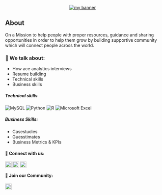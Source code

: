 <p align="center">
  <a href="https://www.linkedin.com/company/analytics-school" target="_blank" rel="noreferrer"><img src="https://user-images.githubusercontent.com/127306551/224541050-a7bfd7e3-f424-4514-af70-54587f910141.png" alt="my banner"></a>
</p>

<h3 align="center">

## About

<!--
**analyticsschool/analyticsschool** is a ✨ _special_ ✨ repository because its `README.md` (this file) appears on your GitHub profile.

Here are some ideas to get you started:

- 🔭 I’m currently working on ...
- 🌱 I’m currently learning ...
- 👯 I’m looking to collaborate on ...
- 🤔 I’m looking for help with ...
- 💬 Ask me about ...
- 📫 How to reach me: ...
- 😄 Pronouns: ...
- ⚡ Fun fact: ...
-->


On a Mission to help people with proper resources, guidance and sharing opportunities in order to help them grow by building supportive community which will connect people across the world.
  
### 💼 We talk about:
- How ace analytics interviews
- Resume building
- Technical skills
- Business skills


##### Technical skills

![MySQL](https://img.shields.io/badge/mysql-%2300f.svg?style=for-the-badge&logo=mysql&logoColor=white)
![Python](https://img.shields.io/badge/python-3670A0?style=for-the-badge&logo=python&logoColor=ffdd54)
![R](https://img.shields.io/badge/r-%23276DC3.svg?style=for-the-badge&logo=r&logoColor=white)
![Microsoft Excel](https://img.shields.io/badge/Microsoft_Excel-217346?style=for-the-badge&logo=microsoft-excel&logoColor=white)

##### Business Skills:
- Casestudies
- Guesstimates
- Business Metrics & KPIs
  
#### 🤝 Connect with us:

<a href="https://www.linkedin.com/company/analytics-school"><img align="left" src="https://raw.githubusercontent.com/yushi1007/yushi1007/main/images/linkedin.svg" alt="Abalytics school | LinkedIn" width="21px"/></a>
<a href="[https://instagram.com/yushi.95](https://www.instagram.com/analytics_school/)"><img align="left" src="https://raw.githubusercontent.com/yushi1007/yushi1007/main/images/instagram.svg" alt="Abalytics school | Instagram" width="21px"/></a>
<a href="https://www.facebook.com/Analyticschool"><img align="left" src="https://user-images.githubusercontent.com/127306551/224540351-3b052edc-6ccc-4343-be90-75c4d38e0e1c.png" alt="Abalytics school | Facebook" width="21px"/></a>
</br>  
#### 🤝 Join our Community:
<a href="https://analytics-school.slack.com/"><img align="left" src="https://user-images.githubusercontent.com/127306551/224540407-8692c77f-78b4-4479-8d4d-6d066ffe0777.png" alt="Abalytics school | Slack" width="21px"/></a>
</br>
